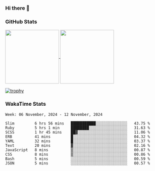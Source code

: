 ### Hi there 👋

### GitHub Stats

<a href="https://github.com/anuraghazra/github-readme-stats">
  <img align="center" height="170px" src="https://github-readme-stats.vercel.app/api/top-langs/?username=tksfjt1024&layout=compact&count_private=true&show_icons=true&show_icons=true&theme=graywhite" />
</a>
<a href="https://github.com/anuraghazra/github-readme-stats">
  <img align="center" height="170px" src="https://github-readme-stats.vercel.app/api?username=tksfjt1024&count_private=true&show_icons=true&show_icons=true&theme=graywhite" />
</a>

[![trophy](https://github-profile-trophy.vercel.app/?username=tksfjt1024)](https://github.com/ryo-ma/github-profile-trophy)

### WakaTime Stats

<!--START_SECTION:waka-->
```text
Week: 06 November, 2024 - 12 November, 2024

Slim         6 hrs 56 mins   ███████████░░░░░░░░░░░░░░   43.75 % 
Ruby         5 hrs 1 min     ████████░░░░░░░░░░░░░░░░░   31.63 % 
SCSS         1 hr 45 mins    ██▓░░░░░░░░░░░░░░░░░░░░░░   11.06 % 
ERB          41 mins         █░░░░░░░░░░░░░░░░░░░░░░░░   04.32 % 
YAML         32 mins         █░░░░░░░░░░░░░░░░░░░░░░░░   03.37 % 
Text         20 mins         ▓░░░░░░░░░░░░░░░░░░░░░░░░   02.16 % 
JavaScript   8 mins          ▒░░░░░░░░░░░░░░░░░░░░░░░░   00.87 % 
CSS          8 mins          ▒░░░░░░░░░░░░░░░░░░░░░░░░   00.86 % 
Bash         5 mins          ░░░░░░░░░░░░░░░░░░░░░░░░░   00.59 % 
JSON         5 mins          ░░░░░░░░░░░░░░░░░░░░░░░░░   00.57 % 
```
<!--END_SECTION:waka-->
